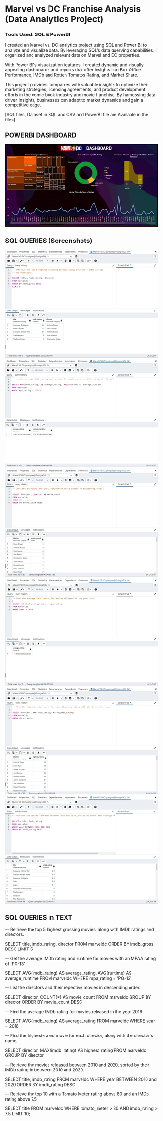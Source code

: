 # Marvel vs DC Franchise Analysis (Data Analytics Project)
### Tools Used: SQL & PowerBI
I created an Marvel vs. DC analytics project using SQL and Power BI to analyze and visualize data. By leveraging SQL's data querying capabilities, I organized and analyzed relevant data on Marvel and DC properties.

With Power BI's visualization features, I created dynamic and visually appealing dashboards and reports that offer insights into Box Office Performance, IMDb and Rotten Tomatos Rating, and Market Share.

This project provides companies with valuable insights to optimize their marketing strategies, licensing agreements, and product development efforts in the comic book industry and movie franchise. By harnessing data-driven insights, businesses can adapt to market dynamics and gain a competitive edge.

[SQL files, Dataset in SQL and CSV and PowerBI file are Available in the files]

## POWERBI DASHBOARD

![Marvel vs DC PowerBI Dashboard](https://github.com/AbhinavG5/Marvel-vs-DC-Project/blob/main/Marvel%20vs%20DC%20PowerBI%20Dashboard.png)

## SQL QUERIES (Screenshots)

![Q1 MVSDC.png](https://github.com/AbhinavG5/Marvel-vs-DC-Project/blob/main/Q1%20MVSDC.png)
![Q2 MVSDC.png](https://github.com/AbhinavG5/Marvel-vs-DC-Project/blob/main/Q2%20MVSDC.png)
![Q3 MVSDC.png](https://github.com/AbhinavG5/Marvel-vs-DC-Project/blob/main/Q3%20MVSDC.png)
![Q4 MVSDC.png](https://github.com/AbhinavG5/Marvel-vs-DC-Project/blob/main/Q4%20MVSDC.png)
![Q5 MVSDC.png](https://github.com/AbhinavG5/Marvel-vs-DC-Project/blob/main/Q5%20MVSDC.png)
![Q6 MVSDC.png](https://github.com/AbhinavG5/Marvel-vs-DC-Project/blob/main/Q6%20MVSDC.png)

## SQL QUERIES in TEXT

-- Retrieve the top 5 highest grossing movies, along with IMDb ratings and directors.

SELECT title, imdb_rating, director
FROM marveldc
ORDER BY imdb_gross DESC
LIMIT 5


-- Get the average IMDb rating and runtime for movies with an MPAA rating of 'PG-13'

SELECT AVG(imdb_rating) AS average_rating, AVG(runtime) AS average_runtime
FROM marveldc
WHERE mpa_rating = 'PG-13'


-- List the directors and their repective movies in descending order.

SELECT director, COUNT(*) AS movie_count
FROM marveldc
GROUP BY director
ORDER BY movie_count DESC


-- Find the average IMDb rating for movies released in the year 2016.

SELECT AVG(imdb_rating) AS average_rating
FROM marveldc
WHERE year = 2016


-- Find the highest-rated movie for each director, along with the director's name.

SELECT director, MAX(imdb_rating) AS highest_rating
FROM marveldc
GROUP BY director


-- Retrieve the movies released between 2010 and 2020, sorted by their IMDb rating in between 2010 and 2020.
 
SELECT title, imdb_rating
FROM marveldc
WHERE year BETWEEN 2010 and 2020
ORDER BY imdb_rating DESC


-- Retrieve the top 10 with a Tomato Meter rating above 80 and an IMDb rating above 7.5

SELECT title
FROM marveldc
WHERE tomato_meter > 80 AND imdb_rating > 7.5
LIMIT 10;

